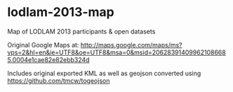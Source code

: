 lodlam-2013-map
===============

Map of LODLAM 2013 participants &amp; open datasets

Original Google Maps at: http://maps.google.com/maps/ms?vps=2&hl=en&ie=UTF8&oe=UTF8&msa=0&msid=206283914099621086685.0004e1cae82e82ebb324d

Includes original exported KML as well as geojson converted using https://github.com/tmcw/togeojson
